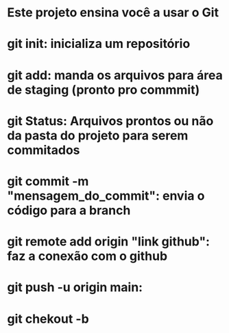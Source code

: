 # Este projeto ensina você a usar o Git 
# git init: inicializa um repositório
# git add: manda os arquivos para área de staging (pronto pro commmit)
# git Status: Arquivos prontos ou não da pasta do projeto para serem commitados
# git commit -m "mensagem_do_commit": envia o código para a branch 
# git remote add origin "link github": faz a conexão com o github
# git push -u origin main:
# git chekout -b